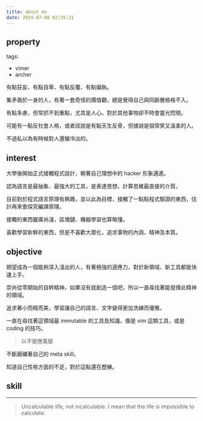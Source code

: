 ```yaml
---
title: about me
date: 2019-07-08 02:35:21
---
```


## property

tags:
- vimer
- archer

有點狂妄、有點自卑、有點反覆、有點偏執。

集矛盾於一身的人，有著一套奇怪的價值觀，總是覺得自己與同齡層格格不入。

有點多慮，但常抓不到重點，尤其是人心。對於其他事物卻不時會靈光閃現。

可能有一點反社會人格，或者該說是有點天生反骨，但據說是個常笑又溫柔的人。

不過私以為有時候對人還蠻冷淡的。

## interest

大學後開始正式接觸程式設計，朝著自己理想中的 hacker 形象邁進。

認為語言是最抽象、最強大的工具，是表達思想、計算思維最直接的介質。

目前對於程式語言原理有興趣，並以此為目標，接觸了一點點程式驗證的東西，估計再來會探究編譯原理。

接觸的東西雖廣尚淺，區塊鏈、機器學習也算略懂。

喜歡學習新鮮的東西，但是不喜歡大眾化，追求事物的內涵、精神及本質。

## objective

期望成為一個能夠深入淺出的人，有著極強的適應力，對於新領域、新工具都能快速上手。

崇尚從零開始的自幹精神，如果沒有就創造一個吧，所以一直尋找著能發揮此精神的領域。

追求著小而精而美，學習讓自己的語言、文字變得更加洗練而優雅。

一直在尋找著這領域最 immutable 的工具及知識，像是 vim 這類工具，或是 coding 的技巧。

> 以不變應萬變

不斷磨礪著自己的 meta skill。

知道自己性格方面的不足，對於這點還在歷練。

## skill

<div id="chart" style="width:100%;height:100%;">
<script type="module">

// Load the Observable runtime and inspector.
import {Runtime, Inspector} from "https://cdn.jsdelivr.net/npm/@observablehq/runtime@4/dist/runtime.js";

// Your notebook, compiled as an ES module.
import notebook from "/files/skill-img.js";

// Load the notebook, observing its cells with a default Inspector
// that simply renders the value of each cell into the provided DOM node.
new Runtime().module(notebook, name => {
  if (name === "chart") {
    return new Inspector(document.querySelector("#chart"));
  }
});

</script>

---

> Uncalculable life, not incalculable.
> I mean that the life is impossible to calculate.
